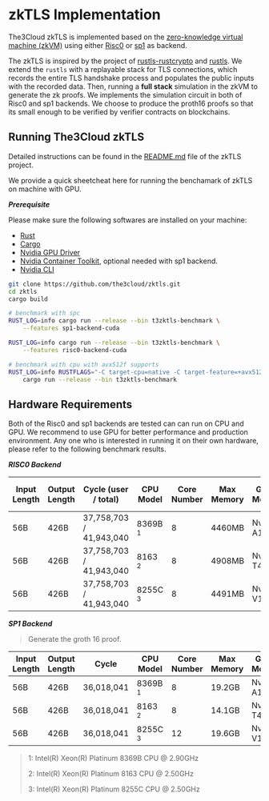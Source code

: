 # zkTLS Implementation

The3Cloud zkTLS is implemented based on the [zero-knowledge virtual machine (zkVM)](https://dev.risczero.com/api/zkvm/zkvm-specification) using either [Risc0](https://risczero.com/) or [sp1](https://github.com/succinctlabs/sp1) as backend.


The zkTLS is inspired by the project of [rustls-rustcrypto](https://github.com/RustCrypto/rustls-rustcrypto) and [rustls](https://github.com/rustls/rustls). We extend the `rustls` with a replayable stack for TLS connections, which records the entire TLS handshake process and populates the public inputs with the recorded data. Then, running a **full stack** simulation in the zkVM to generate the zk proofs. We implements the simulation circuit in both of Risc0 and sp1 backends. We choose to produce the proth16 proofs so that its small enough to be verified by verifier contracts on blockchains.

## Running The3Cloud zkTLS

Detailed instructions can be found in the [README.md](https://github.com/the3cloud/zktls/blob/main/README.md) file of the zkTLS project.

We provide a quick sheetcheat here for running the benchamark of zkTLS on machine with GPU.

***Prerequisite***

Please make sure the following softwares are installed on your machine:

- [Rust](https://www.rust-lang.org/tools/install)
- [Cargo](https://doc.rust-lang.org/cargo/getting-started/installation.html)
- [Nvidia GPU Driver](https://developer.nvidia.com/cuda-downloads)
- [Nvidia Container Toolkit](https://docs.nvidia.com/datacenter/cloud-native/container-toolkit/install-guide.html), optional needed with sp1 backend.
- [Nvidia CLI](https://developer.nvidia.com/cli)


```sh
git clone https://github.com/the3cloud/zktls.git
cd zktls
cargo build

# benchmark with spc
RUST_LOG=info cargo run --release --bin t3zktls-benchmark \
	--features sp1-backend-cuda

RUST_LOG=info cargo run --release --bin t3zktls-benchmark \
	--features risc0-backend-cuda

# benchmark with cpu with avx512f supports
RUST_LOG=info RUSTFLAGS="-C target-cpu=native -C target-feature=+avx512f" \
	cargo run --release --bin t3zktls-benchmark
```

## Hardware Requirements

Both of the Risc0 and sp1 backends are tested can can run on CPU and GPU. We recommend to use GPU for better performance and production environment. Any one who is interested in running it on their own hardware, please refer to the following benchmark results.

***RISC0 Backend***

<!-- > Generate the groth 16 proof. -->

| Input Length | Output Length | Cycle (user / total)    | CPU Model          | Core Number | Max Memory | GPU Model   | Max GPU Memory | Proof Time     |
| ------------ | ------------- | ----------------------- | ------------------ | ----------- | ---------- | ----------- | -------------- | -------------- |
| 56B          | 426B          | 37,758,703 / 41,943,040 | 8369B <sup>1</sup> | 8           | 4460MB     | Nvidia A10  | 9246MiB        | 282.295366971s |
| 56B          | 426B          | 37,758,703 / 41,943,040 | 8163 <sup>2</sup>  | 8           | 4908MB     | Nvidia T4   | 8605MiB        | 426.617830981s |
| 56B          | 426B          | 37,758,703 / 41,943,040 | 8255C <sup>3</sup> | 8           | 4491MB     | Nvidia V100 | 9983MiB        | 324.583163623s |


***SP1 Backend***

> Generate the groth 16 proof.

| Input Length | Output Length | Cycle      | CPU Model          | Core Number | Max Memory | GPU Model   | Max GPU Memory | Proof Time     |
| ------------ | ------------- | ---------- | ------------------ | ----------- | ---------- | ----------- | -------------- | -------------- |
| 56B          | 426B          | 36,018,041 | 8369B <sup>1</sup> | 8           | 19.2GB     | Nvidia A10  | 14682MiB       | 174.762700752s |
| 56B          | 426B          | 36,018,041 | 8163 <sup>2</sup>  | 8           | 14.1GB     | Nvidia T4   | 13725MiB       | 464.79359922s  |
| 56B          | 426B          | 36,018,041 | 8255C <sup>3</sup> | 12          | 19.6GB     | Nvidia V100 | 14747MiB       | 182.572047771s |

<!-- ***Comments*** -->

> 1: Intel(R) Xeon(R) Platinum 8369B CPU @ 2.90GHz
>
> 2: Intel(R) Xeon(R) Platinum 8163 CPU @ 2.50GHz
>
> 3: Intel(R) Xeon(R) Platinum 8255C CPU @ 2.50GHz